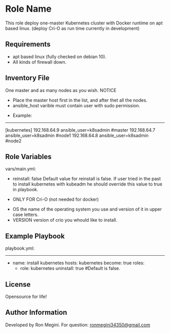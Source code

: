 Role Name
=========

This role deploy one-master Kubernetes cluster with Docker runtime on apt based linux.
(deploy Cri-O as run time currently in development)

Requirements
------------

- apt based linux (fully checked on debian 10).
- All kinds of firewall down.

Inventory File
--------------

One master and as many nodes as you wish.
NOTICE
- Place the master host first in the list, and after thet all the nodes.
- ansible_host varible must contain user with sudo permission.

* Example:
---
[kubernetes]
192.168.64.9 ansible_user=k8sadmin #master
192.168.64.7 ansible_user=k8sadmin #node1
192.168.64.8 ansible_user=k8sadmin #node2

Role Variables
--------------

vars/main.yml:
- reinstall: false
Default value for reinstall is false.
If user tried in the past to install kubernetes with kubeadm he should override this value to true in playbook.
* ONLY FOR Cri-O (not needed for docker)
- OS
the name of the operating system you use and version of it in upper case letters.
- VERSION
version of crio you whould like to install.


Example Playbook
----------------

playbook.yml:

---
- name: install kubernetes
  hosts: kubernetes
  become: true
  roles:
  - role: kubernetes
    uninstall: true #Default is false.

License
-------

Opensource for life!

Author Information
------------------

Developed by Ron Megini.
For question: ronmegini34350@gmail.com
